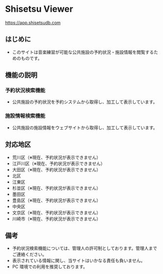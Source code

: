 # Shisetsu Viewer

https://app.shisetsudb.com

## はじめに

- このサイトは音楽練習が可能な公共施設の予約状況・施設情報を閲覧するためのものです。

## 機能の説明

### 予約状況検索機能

- 公共施設の予約状況を予約システムから取得し、加工して表示しています。

### 施設情報検索機能

- 公共施設の施設情報をウェブサイトから取得し、加工して表示しています。

## 対応地区

- 荒川区（※現在、予約状況が表示できません）
- 江戸川区（※現在、予約状況が表示できません）
- 大田区（※現在、予約状況が表示できません）
- 北区
- 江東区
- 杉並区（※現在、予約状況が表示できません）
- 墨田区
- 豊島区（※現在、予約状況が表示できません）
- 中央区
- 文京区（※現在、予約状況が表示できません）
- 川崎市（※現在、予約状況が表示できません）

## 備考

- 予約状況検索機能については、管理人の許可制としております。管理人までご連絡ください。
- 表示されている情報に関し、当サイトはいかなる責任も負いません。
- PC 環境での利用を推奨しております。
